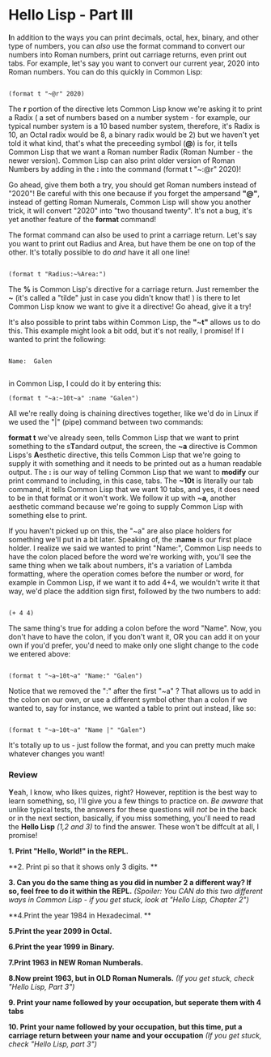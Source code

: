 # Hello Lisp - Part III


**I**n addition to the ways you can print decimals, octal, hex, binary, and other type of numbers, you can *also* use the format command to 
convert our numbers into Roman numbers, print out carriage returns, even print out tabs. For example, let's say you want to convert our current year,
2020 into Roman numbers. You can do this quickly in Common Lisp:

```

(format t "~@r" 2020)

```

The **r** portion of the directive lets Common Lisp know we're asking it to print a Radix ( a set of numbers based on a number system - for example, our typical number
system is a 10 based number system, therefore, it's Radix is 10, an Octal radix would be 8, a binary radix would be 2) but we haven't yet told it what kind, that's what the 
preceeding symbol (**@**) is for, it tells Common Lisp that we want a Roman number Radix (Roman Number - the newer version). Common Lisp can 
also print older version of Roman Numbers by adding in the **:** into the command (format t "~:@r" 2020)!

Go ahead, give them both a try, you should get Roman numbers instead of "2020"! Be careful with this one because if you forget the ampersand **"@"**, instead
of getting Roman Numerals, Common Lisp will show you another trick, it will convert "2020" into "two thousand twenty". It's not a bug, it's yet another feature of the
**format** command!

The format command can also be used to print a carriage return. Let's say you want to print out Radius and Area, but have them be one on top of the other.
It's totally possible to do *and* have it all one line!

```

(format t "Radius:~%Area:")

```
The **%** is Common Lisp's directive for a carriage return. Just remember the **~** (it's called a "tilde" just in case you didn't know that! ) is there to let Common Lisp
know we want to give it a directive! Go ahead, give it a try!


It's also possible to print tabs within Common Lisp, the **"~t"** allows us to do this. This example might look a bit odd, but it's not really, I promise!
If I wanted to print the following:  

```

Name:  Galen


```

in Common Lisp, I could do it by entering this:

```
(format t "~a:~10t~a" :name "Galen")  

```

All we're really doing is chaining directives together, like we'd do in Linux if we used the "|" (pipe) command between two commands:

**format t** we've already seen, tells Common Lisp that we want to print something to the s**T**andard output, the screen, the **~a** directive is Common Lisps's 
**A**esthetic directive, this tells Common Lisp that we're going to supply it with something and it needs to be printed out as a human readable output.  The **:**
is our way of telling Common Lisp that we want to **modify** our print command to including, in this case, tabs. The **~10t** is literally our tab command, it tells
Common Lisp that we want 10 tabs, and yes, it does need to be in that format or it won't work. We follow it up with **~a**, another aesthetic command because we're
going to supply Common Lisp with something else to print. 

If you haven't picked up on this, the "~a" are also place holders for something we'll put in a bit later.  Speaking of, the **:name** is our first place holder. I realize
we said we wanted to print "Name:", Common Lisp needs to have the colon placed before the word we're working with, you'll see the same thing when we talk about numbers, 
it's a variation of Lambda formatting, where the operation comes before the number or word, for example in Common Lisp, if we want it to add 4+4, we wouldn't
write it that way, we'd place the addition sign first, followed by the two numbers to add:

```

(+ 4 4)

```

The same thing's true for adding a colon before the word "Name".  Now, you don't have to have the colon, if you don't want it, OR you can add it on your own if you'd 
prefer, you'd need to make only one slight change to the code we entered above:


```

(format t "~a~10t~a" "Name:" "Galen")  

```

Notice that we removed the ":" after the first "~a" ?  That allows us to add in the colon on our own, or use a different symbol other than a colon if we wanted to, 
say for instance, we wanted a table to print out instead, like so:

```

(format t "~a~10t~a" "Name |" "Galen")

```
It's totally up to us - just follow the format, and you can pretty much make whatever changes you want!

### Review

**Y**eah, I know, who likes quizes, right? However, reptition is the best way to learn something, so, I'll give you a few things to practice on.
*Be awware* that unlike typical tests, the answers for these questions will *not* be in the back or in the next section, basically, if you miss something, you'll need
to read the **Hello Lisp** *(1,2 and 3)* to find the answer.   These won't be diffcult at all, I promise!


**1.  Print "Hello, World!" in the REPL.**

**2. Print pi so that it shows only 3 digits. **

**3. Can you do the same thing as you did in number 2 a different way? If so, feel free to do it within the REPL.**
     *(Spoiler: You CAN do this two different ways in Common Lisp - if you get stuck, look at "Hello Lisp, Chapter 2")*
     
**4.Print the year 1984 in Hexadecimal. **

**5.Print the year 2099 in Octal.**

**6.Print the year 1999 in Binary.**

**7.Print 1963 in NEW Roman Numberals.**

**8.Now preint 1963, but in OLD Roman Numerals.**
*(If you get stuck, check "Hello Lisp, Part 3")*

**9. Print your name followed by your occupation, but seperate them with 4 tabs**

**10. Print your name followed by your occupation, but this time, put a carriage return between your name and your occupation**
      *(If you get stuck, check "Hello Lisp, part 3")*
      
      
